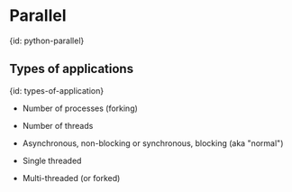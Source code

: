 # Parallel
{id: python-parallel}

## Types of applications
{id: types-of-application}

* Number of processes (forking)
* Number of threads
* Asynchronous, non-blocking or synchronous, blocking (aka "normal")



* Single threaded
* Multi-threaded (or forked)





